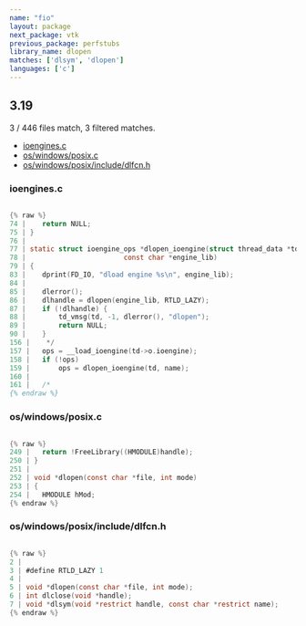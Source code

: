 ```yaml
---
name: "fio"
layout: package
next_package: vtk
previous_package: perfstubs
library_name: dlopen
matches: ['dlsym', 'dlopen']
languages: ['c']
---
```

## 3.19
3 / 446 files match, 3 filtered matches.

 - [ioengines.c](#ioenginesc)
 - [os/windows/posix.c](#oswindowsposixc)
 - [os/windows/posix/include/dlfcn.h](#oswindowsposixincludedlfcnh)

### ioengines.c

```c

{% raw %}
74 | 	return NULL;
75 | }
76 | 
77 | static struct ioengine_ops *dlopen_ioengine(struct thread_data *td,
78 | 					    const char *engine_lib)
79 | {
83 | 	dprint(FD_IO, "dload engine %s\n", engine_lib);
84 | 
85 | 	dlerror();
86 | 	dlhandle = dlopen(engine_lib, RTLD_LAZY);
87 | 	if (!dlhandle) {
88 | 		td_vmsg(td, -1, dlerror(), "dlopen");
89 | 		return NULL;
90 | 	}
156 | 	 */
157 | 	ops = __load_ioengine(td->o.ioengine);
158 | 	if (!ops)
159 | 		ops = dlopen_ioengine(td, name);
160 | 
161 | 	/*
{% endraw %}

```
### os/windows/posix.c

```c

{% raw %}
249 | 	return !FreeLibrary((HMODULE)handle);
250 | }
251 | 
252 | void *dlopen(const char *file, int mode)
253 | {
254 | 	HMODULE hMod;
{% endraw %}

```
### os/windows/posix/include/dlfcn.h

```c

{% raw %}
2 | 
3 | #define RTLD_LAZY 1
4 | 
5 | void *dlopen(const char *file, int mode);
6 | int dlclose(void *handle);
7 | void *dlsym(void *restrict handle, const char *restrict name);
{% endraw %}

```
